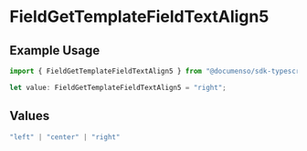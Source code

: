 # FieldGetTemplateFieldTextAlign5

## Example Usage

```typescript
import { FieldGetTemplateFieldTextAlign5 } from "@documenso/sdk-typescript/models/operations";

let value: FieldGetTemplateFieldTextAlign5 = "right";
```

## Values

```typescript
"left" | "center" | "right"
```